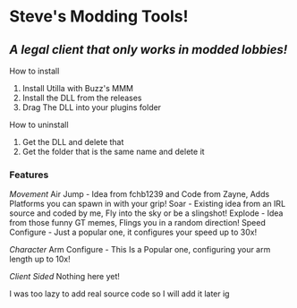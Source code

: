 # Steve's Modding Tools!
## *A legal client that only works in modded lobbies!*

How to install
1. Install Utilla with Buzz's MMM
2. Install the DLL from the releases
3. Drag The DLL into your plugins folder

How to uninstall
1. Get the DLL and delete that
2. Get the folder that is the same name and delete it

### Features
*Movement*
Air Jump - Idea from fchb1239 and Code from Zayne, Adds Platforms you can spawn in with your grip!
Soar - Existing idea from an IRL source and coded by me, Fly into the sky or be a slingshot!
Explode - Idea from those funny GT memes, Flings you in a random direction!
Speed Configure - Just a popular one, it configures your speed up to 30x!

*Character*
Arm Configure - This Is a Popular one, configuring your arm length up to 10x!

*Client Sided*
Nothing here yet!


I was too lazy to add real source code so I will add it later ig
